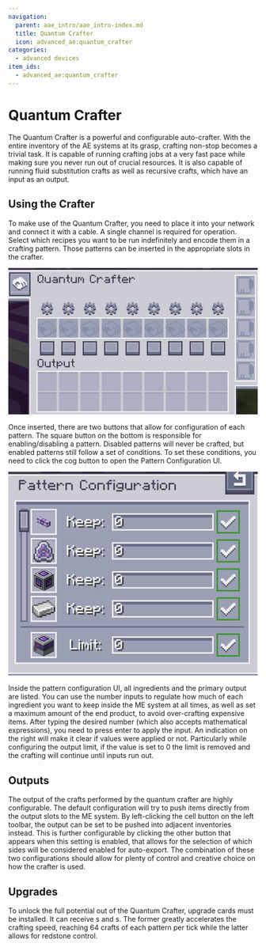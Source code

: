 ```yaml
---
navigation:
  parent: aae_intro/aae_intro-index.md
  title: Quantum Crafter
  icon: advanced_ae:quantum_crafter
categories:
  - advanced devices
item_ids:
  - advanced_ae:quantum_crafter
---
```


# Quantum Crafter

<BlockImage id="advanced_ae:quantum_crafter" p:working="true" scale="4"></BlockImage>

The Quantum Crafter is a powerful and configurable auto-crafter. With the entire inventory of the AE systems at its
grasp, crafting non-stop becomes a trivial task. It is capable of running crafting jobs at a very fast pace while making
sure you never run out of crucial resources. It is also capable of running fluid substitution crafts as well as
recursive crafts, which have an input as an output.

## Using the Crafter

To make use of the Quantum Crafter, you need to place it into your network and connect it with a cable. A single channel
is required for operation. Select which recipes you want to be run indefinitely and encode them in a crafting pattern.
Those patterns can be inserted in the appropriate slots in the crafter.

![QCGUI](../pic/quantum_crafter_ui.png)

Once inserted, there are two buttons that allow for configuration of each pattern. The square button on the bottom is
responsible for enabling/disabling a pattern. Disabled patterns will never be crafted, but enabled patterns still follow
a set of conditions. To set these conditions, you need to click the cog button to open the Pattern Configuration UI.

![PCGUI](../pic/pattern_configuration_ui.png)

Inside the pattern configuration UI, all ingredients and the primary output are listed. You can use the number inputs to
regulate how much of each ingredient you want to keep inside the ME system at all times, as well as set a maximum amount
of the end product, to avoid over-crafting expensive items. After typing the desired number (which also accepts 
mathematical expressions), you need to press enter to apply the input. An indication on the right will make it clear if
values were applied or not. Particularly while configuring the output limit, if the value is set to 0 the limit is
removed and the crafting will continue until inputs run out.

## Outputs

The output of the crafts performed by the quantum crafter are highly configurable. The default configuration will try to
push items directly from the output slots to the ME system. By left-clicking the cell button on the left toolbar, the
output can be set to be pushed into adjacent inventories instead. This is further configurable by clicking the other
button that appears when this setting is enabled, that allows for the selection of which sides will be considered
enabled for auto-export. The combination of these two configurations should allow for plenty of control and creative
choice on how the crafter is used.

## Upgrades

To unlock the full potential out of the Quantum Crafter, upgrade cards must be installed. It can receive
<ItemLink id="ae2:speed_card" />s and <ItemLink id="ae2:redstone_card" />s. The former greatly accelerates the crafting
speed, reaching 64 crafts of each pattern per tick while the latter allows for redstone control.